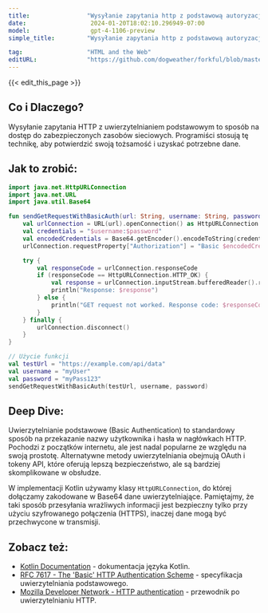 ```yaml
---
title:                "Wysyłanie zapytania http z podstawową autoryzacją"
date:                  2024-01-20T18:02:10.296949-07:00
model:                 gpt-4-1106-preview
simple_title:         "Wysyłanie zapytania http z podstawową autoryzacją"

tag:                  "HTML and the Web"
editURL:              "https://github.com/dogweather/forkful/blob/master/content/pl/kotlin/sending-an-http-request-with-basic-authentication.md"
---
```


{{< edit_this_page >}}

## Co i Dlaczego?

Wysyłanie zapytania HTTP z uwierzytelnianiem podstawowym to sposób na dostęp do zabezpieczonych zasobów sieciowych. Programiści stosują tę technikę, aby potwierdzić swoją tożsamość i uzyskać potrzebne dane.

## Jak to zrobić:

```kotlin
import java.net.HttpURLConnection
import java.net.URL
import java.util.Base64

fun sendGetRequestWithBasicAuth(url: String, username: String, password: String) {
    val urlConnection = URL(url).openConnection() as HttpURLConnection
    val credentials = "$username:$password"
    val encodedCredentials = Base64.getEncoder().encodeToString(credentials.toByteArray())
    urlConnection.requestProperty["Authorization"] = "Basic $encodedCredentials"

    try {
        val responseCode = urlConnection.responseCode
        if (responseCode == HttpURLConnection.HTTP_OK) {
            val response = urlConnection.inputStream.bufferedReader().readText()
            println("Response: $response")
        } else {
            println("GET request not worked. Response code: $responseCode")
        }
    } finally {
        urlConnection.disconnect()
    }
}

// Użycie funkcji
val testUrl = "https://example.com/api/data"
val username = "myUser"
val password = "myPass123"
sendGetRequestWithBasicAuth(testUrl, username, password)
```

## Deep Dive:

Uwierzytelnianie podstawowe (Basic Authentication) to standardowy sposób na przekazanie nazwy użytkownika i hasła w nagłówkach HTTP. Pochodzi z początków internetu, ale jest nadal popularne ze względu na swoją prostotę. Alternatywne metody uwierzytelniania obejmują OAuth i tokeny API, które oferują lepszą bezpieczeństwo, ale są bardziej skomplikowane w obsłudze.

W implementacji Kotlin używamy klasy `HttpURLConnection`, do której dołączamy zakodowane w Base64 dane uwierzytelniające. Pamiętajmy, że taki sposób przesyłania wrażliwych informacji jest bezpieczny tylko przy użyciu szyfrowanego połączenia (HTTPS), inaczej dane mogą być przechwycone w transmisji.

## Zobacz też:

- [Kotlin Documentation](https://kotlinlang.org/docs/home.html) - dokumentacja języka Kotlin.
- [RFC 7617 - The 'Basic' HTTP Authentication Scheme](https://tools.ietf.org/html/rfc7617) - specyfikacja uwierzytelniania podstawowego.
- [Mozilla Developer Network - HTTP authentication](https://developer.mozilla.org/en-US/docs/Web/HTTP/Authentication) - przewodnik po uwierzytelnianiu HTTP.
